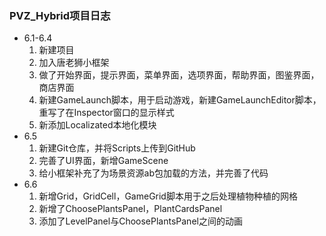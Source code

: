 ### PVZ_Hybrid项目日志
* 6.1-6.4
  1. 新建项目
  2. 加入唐老狮小框架
  3. 做了开始界面，提示界面，菜单界面，选项界面，帮助界面，图鉴界面，商店界面
  4. 新建GameLaunch脚本，用于启动游戏，新建GameLaunchEditor脚本，重写了在Inspector窗口的显示样式
  5. 新添加Localizated本地化模块
* 6.5
  1. 新建Git仓库，并将Scripts上传到GitHub
  2. 完善了UI界面，新增GameScene
  3. 给小框架补充了为场景资源ab包加载的方法，并完善了代码
* 6.6
  1. 新增Grid，GridCell，GameGrid脚本用于之后处理植物种植的网格
  2. 新增了ChoosePlantsPanel，PlantCardsPanel
  3. 添加了LevelPanel与ChoosePlantsPanel之间的动画